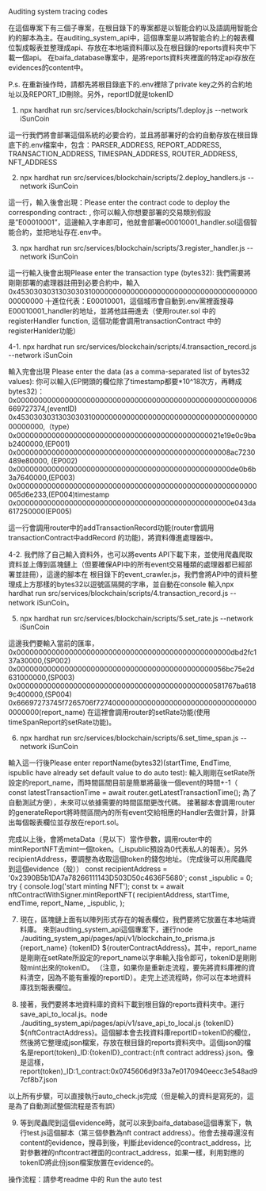 Auditing system tracing codes

在這個專案下有三個子專案，在根目錄下的專案都是以智能合約以及語調用智能合約的腳本為主。在auditing_system_api中，這個專案是以將智能合約上的報表欄位製成報表並整理成api、存放在本地端資料庫以及在根目錄的reports資料夾中下載一個api。
在baifa_database專案中，是將reports資料夾裡面的特定api存放在evidences的content中。

P.s. 在重新操作時，請都先將根目錄底下的.env裡除了private key之外的合約地址以及REPORT_ID刪除。另外，reportID就是tokenID

1. npx hardhat run src/services/blockchain/scripts/1.deploy.js --network iSunCoin

這一行我們將會部署這個系統的必要合約，並且將部署好的合約自動存放在根目錄底下的.env檔案中，包含：PARSER_ADDRESS, REPORT_ADDRESS, TRANSACTION_ADDRESS, TIMESPAN_ADDRESS, ROUTER_ADDRESS, NFT_ADDRESS

2. npx hardhat run src/services/blockchain/scripts/2.deploy_handlers.js --network iSunCoin

這一行，輸入後會出現：Please enter the contract code to deploy the corresponding contract:
, 你可以輸入你想要部署的交易類別假設是”E00010001”，這邊輸入字串即可，他就會部署e00010001_handler.sol這個智能合約，並把地址存在.env中。

3.  npx hardhat run src/services/blockchain/scripts/3.register_handler.js --network iSunCoin

這一行輸入後會出現Please enter the transaction type (bytes32): 我們需要將剛剛部署的處理器註冊到必要合約中，輸入0x4530303031303030310000000000000000000000000000000000000000000000
十進位代表：E00010001，這個城市會自動到.env黨裡面搜尋E00010001_handler的地址，並將他註冊進去（使用router.sol 中的registerHandler function, 這個功能會調用transactionContract
中的registerHanlder功能）

4-1. npx hardhat run src/services/blockchain/scripts/4.transaction_record.js --network iSunCoin

輸入完會出現
Please enter the data (as a comma-separated list of bytes32 values):
你可以輸入(EP開頭的欄位除了timestamp都要\*10^18次方，再轉成bytes32)：0x0000000000000000000000000000000000000000000000000000006669727374,(eventID)
0x4530303031303030310000000000000000000000000000000000000000000000,（type）
0x00000000000000000000000000000000000000000000021e19e0c9bab2400000,(EP001)
0x0000000000000000000000000000000000000000000000008ac7230489e80000, (EP002)
0x0000000000000000000000000000000000000000000000000de0b6b3a7640000,(EP003)
0x0000000000000000000000000000000000000000000000000000000065d6e233,(EP004)timestamp
0x0000000000000000000000000000000000000000000000000e043da617250000(EP005)

這一行會調用router中的addTransactionRecord功能(router會調用transactionContract中addRecord
的功能)，將資料傳進處理器中。

4-2. 我們除了自己輸入資料外，也可以將events API下載下來，並使用爬蟲爬取資料並上傳到區塊鏈上（但要確保API中的所有event交易種類的處理器都已經部署並註冊），這邊的腳本在 根目錄下的event_crawler.js，我們會將API中的資料整理成上方那樣的bytes32以逗號區隔開的字串，並自動在console 輸入npx hardhat run src/services/blockchain/scripts/4.transaction_record.js --network iSunCoin。

5. npx hardhat run src/services/blockchain/scripts/5.set_rate.js --network iSunCoin

這邊我們要輸入當前的匯率，
0x0000000000000000000000000000000000000000000000000dbd2fc137a30000,(SP002)
0x000000000000000000000000000000000000000000000056bc75e2d631000000,(SP003)
0x000000000000000000000000000000000000000000000581767ba6189c400000,(SP004)
0x66697273745f7265706f72740000000000000000000000000000000000000000(report_name)
在這裡會調用router的setRate功能(使用timeSpanReport的setRate功能)。

6. npx hardhat run src/services/blockchain/scripts/6.set_time_span.js --network iSunCoin

輸入這一行後Please enter reportName(bytes32)(startTime, EndTime, ispublic have already set default value to do auto test):
輸入剛剛在setRate所設定的report_name，而時間區間目前是簡單將最後一個event的時間+-1（ const latestTransactionTime = await router.getLatestTransactionTime();
為了自動測試方便），未來可以依據需要的時間區間更改代碼。
接著腳本會調用router的generateReport將時間區間內的所有event交給相應的Handler去做計算，計算出每個報表欄位並存放在report.sol。

完成以上後，會將metaData（見以下）當作參數，調用router中的mintReportNFT去mint一個token。（\_ispublic預設為0代表私人的報表）。另外recipientAddress，要調整為收取這個token的錢包地址。（完成後可以用爬蟲爬到這個evidence（殼））
const recipientAddress = '0x2390B5b1DA7a78266111143D503D50c4636F5680';
const \_ispublic = 0;
try {
console.log('start minting NFT');
const tx = await nftContractWithSigner.mintReportNFT(
recipientAddress,
startTime,
endTime,
report_Name,
\_ispublic,
);

7. 現在，區塊鏈上面有以陣列形式存在的報表欄位，我們要將它放置在本地端資料庫。
   來到audting_system_api這個專案下，運行node ./auditing_system_api/pages/api/v1/blockchain_to_prisma.js {report_name} {tokenID} ${routerContractAddress}。其中，report_name是剛剛在setRate所設定的report_name以字串輸入指令即可，tokenID是剛剛殼mint出來的tokenID。
   （注意，如果你是重新走流程，要先將資料庫裡的資料清空，因為不能有重複的reportID）。走完上述流程時，你可以在本地資料庫找到報表欄位。

8. 接著，我們要將本地資料庫的資料下載到根目錄的reports資料夾中。運行save_api_to_local.js。node ./auditing_system_api/pages/api/v1/save_api_to_local.js {tokenID} ${nftContractAddress}。這個腳本會去找資料庫reportID=tokenID的欄位，然後將它整理成json檔案，存放在根目錄的reports資料夾中。這個json的檔名是report(token)\_ID:{tokenID}\_contract:{nft contract address}.json。像是這樣，report(token)\_ID:1_contract:0x0745606d9f33a7e0170940eecc3e548ad97cf8b7.json

以上所有步驟，可以直接執行auto_check.js完成（但是輸入的資料是寫死的，這是為了自動測試整個流程是否有誤）

9. 等到爬蟲爬到這個evidence時，就可以來到baifa_database這個專案下，執行test.js這個腳本（第三個參數為nft contract address）。他會去搜尋還沒有content的evidence，搜尋到後，判斷此evidence的contract_address，比對參數裡的nftcontract裡面的contract_address，如果一樣，利用對應的tokenID將此份json檔案放置在evidence的。

操作流程：請參考readme 中的 Run the auto test
